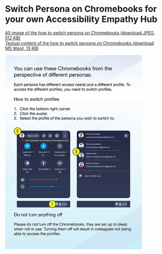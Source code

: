 
# Switch Persona on Chromebooks for your own Accessibility Empathy Hub

[A5 image of the how to switch persona on Chromebooks (download JPEG, 512 KB)](HMRC-AccessibilityEmpathyHub-PersonaChromebooks%20%28A5%20512%20KB%29.jpg)  
[Textual content of the how to switch persona on Chromebooks (download MS Word, 13 KB)](HMRC-AccessibilityEmpathyHub-PersonaChromebooks%20%28MS%20Word%2013%20KB%29.docx)

[![graphical information on how to switch persona on Chromebooks with screenshots](../../assets/images/resources/persona-chromebooks-preview.jpg)](HMRC-AccessibilityEmpathyHub-PersonaChromebooks%20%28A5%20512%20KB%29.jpg)
